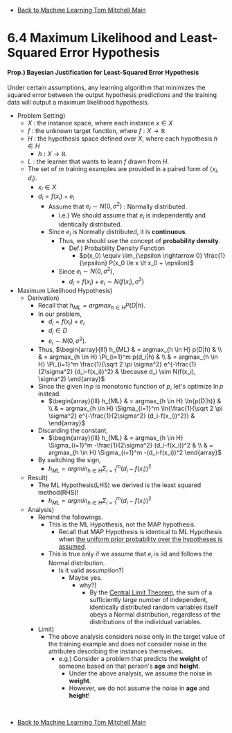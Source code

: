 * [Back to Machine Learning Tom Mitchell Main](../../main.md)

# 6.4 Maximum Likelihood and Least-Squared Error Hypothesis

#### Prop.) Bayesian Justification for Least-Squared Error Hypothesis
Under certain assumptions, any learning algorithm that minimizes the squared error between the output hypothesis predictions and the training data will output a maximum likelihood hypothesis.

- Problem Setting)
  - $X$ : the instance space, where each instance $x \in X$
  - $f$ : the unknown target function, where $f : X \rightarrow \mathbb{R}$
  - $H$ : the hypothesis space defined over $X$, where each hypothesis $h \in H$
    - $h : X \rightarrow \mathbb{R}$
  - $L$ : the learner that wants to learn $f$ drawn from $H$.
  - The set of $m$ training examples are provided in a paired form of $\langle x_i, d_i \rangle$.
    - $x_i \in X$
    - $d_i = f(x_i) + e_i$
      - Assume that $e_i \sim N(0, \sigma^2)$ : Normally distributed.
        - i.e.) We should assume that $e_i$ is independently and identically distributed.
      - Since $e_i$ is Normally distributed, it is **continuous**.
        - Thus, we should use the concept of **probability density**.
          - Def.) Probability Density Function
            - $p(x_0) \equiv \lim_{\epsilon \rightarrow 0} \frac{1}{\epsilon} P(x_0 \le x \lt x_0 + \epsilon)$
        - Since $e_i \sim N(0, \sigma^2)$, 
          - $d_i = f(x_i) + e_i \sim N(f(x_i), \sigma^2)$
- Maximum Likelihood Hypothesis)
  - Derivation)
    - Recall that $h_{ML} = argmax_{h \in H} P(D|h)$.
    - In our problem, 
      - $d_i = f(x_i) + e_i$ 
      - $d_i \in D$
      - $e_i \sim N(0, \sigma^2)$.
    - Thus, $`\begin{array}{lll} h_{ML} & = argmax_{h \in H} p(D|h) & \\ & = argmax_{h \in H} \Pi_{i=1}^m p(d_i|h) & \\ & = argmax_{h \in H} \Pi_{i=1}^m \frac{1}{\sqrt 2 \pi \sigma^2} e^{-\frac{1}{2\sigma^2} (d_i-f(x_i))^2} & \because d_i \sim N(f(x_i), \sigma^2) \end{array}`$
    - Since the given $\ln{p}$ is monotonic function of $p$, let's optimize $\ln{p}$ instead.
      - $`\begin{array}{lll} h_{ML} & = argmax_{h \in H} \ln{p(D|h)} & \\ & = argmax_{h \in H} \Sigma_{i=1}^m \ln{\frac{1}{\sqrt 2 \pi \sigma^2} e^{-\frac{1}{2\sigma^2} (d_i-f(x_i))^2}} &  \end{array}`$
    - Discarding the constant,
      - $`\begin{array}{lll} h_{ML} & = argmax_{h \in H} \Sigma_{i=1}^m -\frac{1}{2\sigma^2} (d_i-f(x_i))^2 & \\ & = argmax_{h \in H} \Sigma_{i=1}^m -(d_i-f(x_i))^2  \end{array}`$
    - By switching the sign,
      - $h_{ML} = argmin_{h \in H} \Sigma_{i=1}^m (d_i-f(x_i))^2$
  - Result)
    - The ML Hypothesis(LHS) we derived is the least squared method(RHS)!
      - $h_{ML} = argmin_{h \in H} \Sigma_{i=1}^m (d_i-f(x_i))^2$
  - Analysis)
    - Remind the followings.
      - This is the ML Hypothesis, not the MAP hypothesis.
        - Recall that MAP Hypothesis is identical to ML Hypothesis when [the uniform prior probability over the hypotheses is assumed](../03/note.md#desc).
      - This is true only if we assume that $e_i$ is iid and follows the Normal distribution.
        - Is it valid assumption?)
          - Maybe yes.
            - why?)
              - By the [Central Limit Theorem](../../ch05/03/note.md#concept-the-central-limit-theorem), the sum of a sufficiently large number of independent, identically distributed random variables itself obeys a Normal distribution, regardless of the distributions of the individual variables. 
    - Limit)
      - The above analysis considers noise only in the target value of the training example and does not consider noise in the attributes describing the instances themselves.
        - e.g.) Consider a problem that predicts the **weight** of someone based on that person's **age** and **height**.
          - Under the above analysis, we assume the noise in **weight**.
          - However, we do not assume the noise in **age** and **height**!











<br>

* [Back to Machine Learning Tom Mitchell Main](../../main.md)